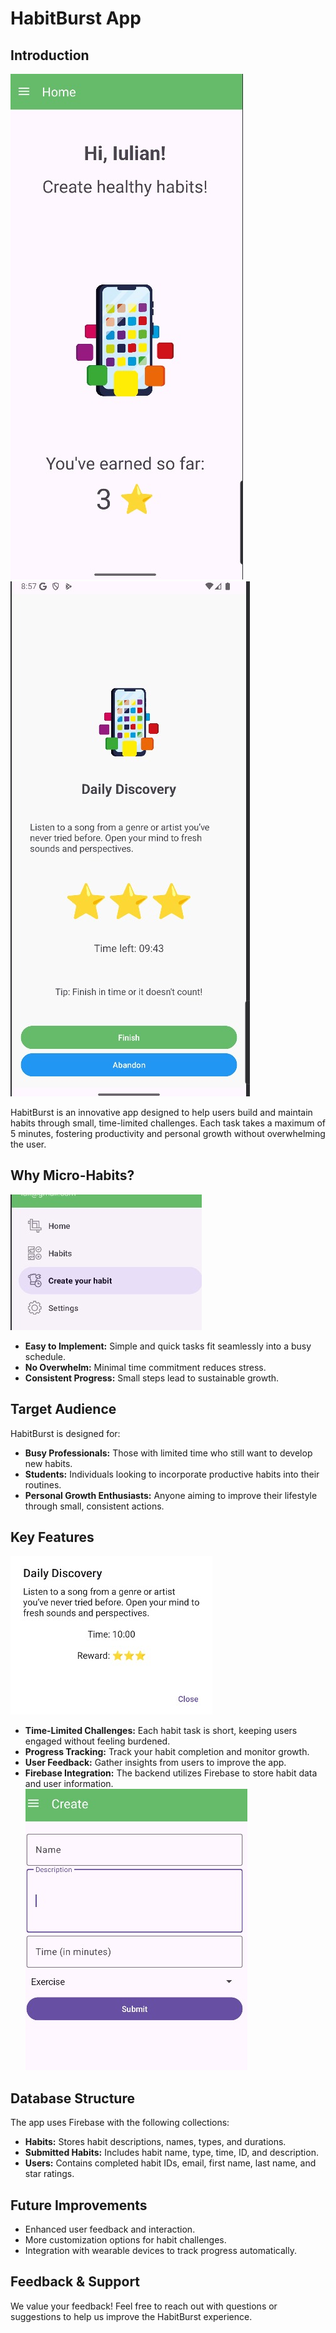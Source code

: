 # HabitBurst App

## Introduction

![Create Your Habit](./homeMenu.jfif)
![Create Your Habit](./f691fd93-8dd2-4589-874a-353f67acaa61.jfif)


HabitBurst is an innovative app designed to help users build and maintain habits through small, time-limited challenges. Each task takes a maximum of 5 minutes, fostering productivity and personal growth without overwhelming the user.

## Why Micro-Habits?
![Create Your Habit](./67c63881-5284-4f66-bbe7-71d6396b2f0a.jfif)
- **Easy to Implement:** Simple and quick tasks fit seamlessly into a busy schedule.
- **No Overwhelm:** Minimal time commitment reduces stress.
- **Consistent Progress:** Small steps lead to sustainable growth.

## Target Audience
HabitBurst is designed for:
- **Busy Professionals:** Those with limited time who still want to develop new habits.
- **Students:** Individuals looking to incorporate productive habits into their routines.
- **Personal Growth Enthusiasts:** Anyone aiming to improve their lifestyle through small, consistent actions.

## Key Features
![Create Your Habit](./fc700426-4cb4-4e83-b0ac-f9d2e467ee60.jfif) 
- **Time-Limited Challenges:** Each habit task is short, keeping users engaged without feeling burdened.
- **Progress Tracking:** Track your habit completion and monitor growth.
- **User Feedback:** Gather insights from users to improve the app.
- **Firebase Integration:** The backend utilizes Firebase to store habit data and user information.
![Create Your Habit](./6697863b-16ca-4416-ad7a-2fc5cfa7c5d1.jfif)

## Database Structure
The app uses Firebase with the following collections:
- **Habits:** Stores habit descriptions, names, types, and durations.
- **Submitted Habits:** Includes habit name, type, time, ID, and description.
- **Users:** Contains completed habit IDs, email, first name, last name, and star ratings.

## Future Improvements
- Enhanced user feedback and interaction.
- More customization options for habit challenges.
- Integration with wearable devices to track progress automatically.

## Feedback & Support
We value your feedback! Feel free to reach out with questions or suggestions to help us improve the HabitBurst experience.

